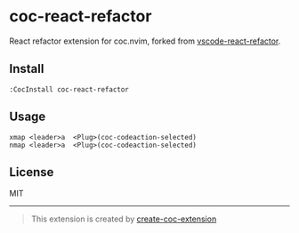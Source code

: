 # coc-react-refactor

React refactor extension for coc.nvim, forked from [vscode-react-refactor](https://github.com/planbcoding/vscode-react-refactor).

## Install

`:CocInstall coc-react-refactor`

## Usage

```viml
xmap <leader>a  <Plug>(coc-codeaction-selected)
nmap <leader>a  <Plug>(coc-codeaction-selected)
```

## License

MIT

---

> This extension is created by [create-coc-extension](https://github.com/fannheyward/create-coc-extension)
